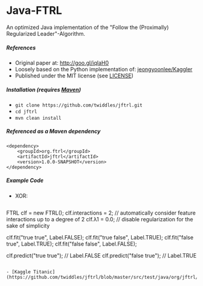 Java-FTRL
=======
An optimized Java implementation of the "Follow the (Proximally) Regularized Leader"-Algorithm.

##### References

- Original paper at: http://goo.gl/iqIaH0
- Loosely based on the Python implementation of: [jeongyoonlee/Kaggler](https://github.com/jeongyoonlee/Kaggler)
- Published under the MIT license (see [LICENSE](https://github.com/twiddles/jftrl/blob/master/LICENSE=))

##### Installation (requires [Maven](http://maven.apache.org/))

- `git clone https://github.com/twiddles/jftrl.git`
- `cd jftrl`
- `mvn clean install`

##### Referenced as a Maven dependency
```
<dependency>
    <groupId>org.ftrl</groupId>
    <artifactId>jftrl</artifactId>
    <version>1.0.0-SNAPSHOT</version>
</dependency>
```

##### Example Code
- XOR:
  ```
FTRL clf = new FTRL();
clf.interactions = 2; // automatically consider feature interactions up to  a degree of 2
clf.λ1 = 0.0; // disable regularization for the sake of simplicity

clf.fit("true true", Label.FALSE);
clf.fit("true false", Label.TRUE);
clf.fit("false true", Label.TRUE);
clf.fit("false false", Label.FALSE);

clf.predict("true true"); // Label.FALSE
clf.predict("false true"); // Label.TRUE
```

- [Kaggle Titanic](https://github.com/twiddles/jftrl/blob/master/src/test/java/org/jftrl/KaggleTitanicTest.java)


